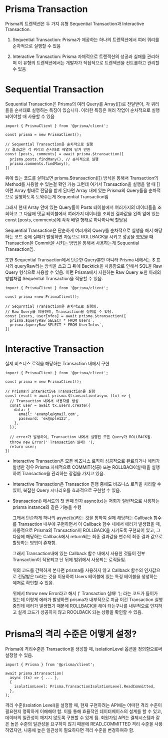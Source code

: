 # Prisma Transaction

Prisma의 트랜잭션은 두 가지 유형
Sequential Transaction과 Interactive Transaction.

1. Sequential Transaction:
   Prisma가 제공하는 하나의 트랜잭션에서 여러 쿼리를 순차적으로 실행할 수 있음

2. Interactive Transaction:
   Prisma 자체적으로 트랜잭션의 성공과 실패를 관리하며 이 유형의 트랜잭션에서는 개발자가 직접적으로 트랜잭션을 컨트롤하고 관리할 수 있음

# Sequential Transaction

Sequential Transaction은 Prisma의 여러 Query를 Array([])로 전달받아, 각 쿼리들을 순서대로 실행하는 특징이 있습니다. 이러한 특징은 여러 작업이 순차적으로 실행되어야할 때 사용할 수 있음

```
import { PrismaClient } from '@prisma/client';

const prisma = new PrismaClient();

// Sequential Transaction은 순차적으로 실행
// 결과값은 각 쿼리의 순서대로 배열에 담겨 반환
const [posts, comments] = await prisma.$transaction([
  prisma.posts.findMany(), // 순차적으로 실행
  prisma.comments.findMany(),
])
```

위에 있는 코드를 살펴보면 prisma.$transaction([]) 방식을 통해서 Transaction의 Method를 사용할 수 있는걸 확인 가능
그런데 여기서 Transaction을 실행을 할 때 []이런 Array 형태로 전달을 받게 된다면 Array 내에 있는 Prisma의 Query들을 순차적으로 실행하도록 도와주는게 Sequential Transaction임

그래서 현재 Array 안에 있는 Query들이 Posts 테이블에서 여러가지의 데이터들을 조회하고 그 다음에 댓글 테이블에서 여러가지 데이터를 조회한 결과값을 왼쪽 앞에 있는 const [posts, comments]에 각각 배열 형태로 하나하나씩 할당됨

Sequential Transaction은 단순하게 여러개의 Query를 순차적으로 실행을 해서 해당하는 코드 중에 실패가 발생하면
자동으로 ROLLBACK을 시키고 성공을 했었을 때 Transaction을 Commit을 시키는 방법을 통해서 사용하는게 Sequential Transaction임.

또한 Sequential Transaction에서 단순한 Query뿐만 아니라 Prisma 내에서는 $ 표시와 queryRaw라는 방식을 쓰고 그 뒤에 Backtick을 사용함으로 인해서 SQL을 Raw Query 형식으로 사용할 수 있음.
이런 Prisma에서 지원하는 Raw Query 또한 아래의 방법처럼 Sequential Transaction을 적용할 수 있음.

```
import { PrismaClient } from '@prisma/client';

const prisma =new PrismaClient();

// Sequrntial Transaction은 순차적으로 실행됨.
// Raw Query를 이용하여, Transaction을 실행할 수 있음.
const [users, userInfos] = await prisma.$transaction([
  prisma.$queryRaw`SELECT * FROM Users`,
  prisma.$queryRaw`SELECT * FROM UserInfos`,
])
```

# Interactive Transaction

실제 비즈니스 로직을 해당하는 Transaction 내에서 구현

```
import { PrismaClient } from '@prisma/client';

const prisma = new PrismaClient();

// Prisma의 Interactive Transaction을 실행
const result = await prisma.$transaction(async (tx) => {
  // Transaction 내에서 사용자를 생성
  const user = await tx.users.create({
    data: {
      email: 'example@gmail.com',
      password: 'ex@mple123',
    },
  });

  // error가 발생하여, Transaction 내에서 실행된 모든 Query가 ROLLBACK됨.
  throw new Error(' Transaction 실패! ');
  return user;
})
```

-   Interactive Transaction은 모든 비즈니스 로직이 성공적으로 완료되거나 에러가 발생한 경우 Prisma 자체적으로 COMMIT(성공) 또는 ROLLBACK(실패)을 실행하여 Transaction을 관리하는 장점을 가지고 있음.

-   Interactive Transaction은 Transaction 진행 중에도 비즈니스 로직을 처리할 수 있어, 복잡한 Query 시나리오를 효과적으로 구현할 수 있음.

-   $transaction() 메서드의 첫 번째 인자 async(tx)는 저희가 일반적으로 사용하는 prisma instance와 같은 기능을 수행

    그래서 단순하게 하나의 async(tx)라는 것을 통하여 실제 해당하는 Callback 함수를 Transaction 내부에 구현하면서 이 Callback 함수 내에서 에러가 발생했을 때, 자동적으로 Prisma의 Transaction이 ROLLBACK을 시키도록 구현되어 있고, 그 다음에 해당하는 Callback에서 return되는 최종 결과값을 변수의 최종 결과 값으로 할당하는 방법이 존재함.

    그래서 Transaction내에 있는 Callback 함수 내에서 사용한 것들이 전부 Transaction이 적용되고 난 뒤에 범위에서 사용되는 로직들임.

    위의 코드를 간략하게 본다면 prisma를 사용하지 않고 Callback 함수의 인자값으로 전달받은 tx라는 것을 이용하여 Users 테이블에 있는 특정 테이블을 생성하는 예저로 확인할 수 있음.

    위에서 throw new Error라고 해서 (' Transaction 실패! '); 라는 코드가 들어가 있는데 이렇게 에러가 발생하면 prisma가 내부적으로 지금 이건 Transaction 실행 중인데 에러가 발생했기 때문에 ROLLBACK을 해야 돠는구나를 내부적으로 인지하고 실제 코드가 성공하지 않고 ROOLBACK 되는 상황을 확인할 수 있음.

# Prisma의 격리 수준은 어떻게 설정?

Prisma에 격리수준은 Transaction을 생성할 때, isolationLevel 옵션을 정의함으로써 설정할 수 있음.

```
import { Prisma } from '@prisma/client';

await prisma.$transaction(
  async (tx) => { ... },
  {
    isolationLevel: Prisma.TransactionIsolationLevel.ReadCommitted,
  },
);
```

격리 수준(Isolation Level)을 설정할 때, 현재 구현하려는 API에는 어떠한 격리 수준이 필요한지 명확하게 이해해야 함.
이를 통해 효율적인 데이터베이스의 설계를 할 수 있고, 데이터의 일관성이 깨지지 않도록 구현할 수 있게 됨.
회원가입 API는 결제시스템과 같은 높은 수준의 일관성을 요구하지 않기 때문에 READ_COMMITTED 격리 수준을 사용하였지만, 나중에 높은 일관성이 필요하다면 격리 수준을 변경하여햐 함.
